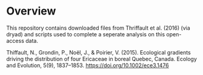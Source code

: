 # Overview 

This repository contains downloaded files from Thriffault et al. (2016) (via dryad) and scripts used to complete a seperate analysis on this open-access data. 

Thiffault, N., Grondin, P., Noël, J., & Poirier, V. (2015). Ecological gradients driving the distribution of four Ericaceae in boreal Quebec, Canada. Ecology and Evolution, 5(9), 1837–1853. https://doi.org/10.1002/ece3.1476


